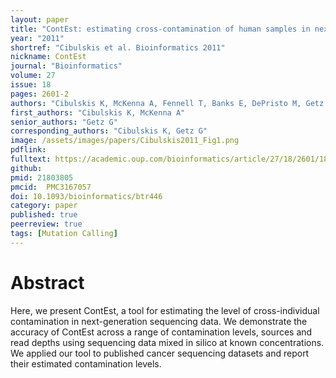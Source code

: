 ```yaml
---
layout: paper
title: "ContEst: estimating cross-contamination of human samples in next-generation sequencing data"
year: "2011"
shortref: "Cibulskis et al. Bioinformatics 2011"
nickname: ContEst
journal: "Bioinformatics"
volume: 27
issue: 18
pages: 2601-2
authors: "Cibulskis K, McKenna A, Fennell T, Banks E, DePristo M, Getz G"
first_authors: "Cibulskis K, McKenna A"
senior_authors: "Getz G"
corresponding_authors: "Cibulskis K, Getz G"
image: /assets/images/papers/Cibulskis2011_Fig1.png
pdflink:
fulltext: https://academic.oup.com/bioinformatics/article/27/18/2601/182242
github:
pmid: 21803805
pmcid:  PMC3167057
doi: 10.1093/bioinformatics/btr446
category: paper
published: true
peerreview: true
tags: [Mutation Calling]
---
```


# Abstract

Here, we present ContEst, a tool for estimating the level of cross-individual contamination in next-generation sequencing data. We demonstrate the accuracy of ContEst across a range of contamination levels, sources and read depths using sequencing data mixed in silico at known concentrations. We applied our tool to published cancer sequencing datasets and report their estimated contamination levels.


